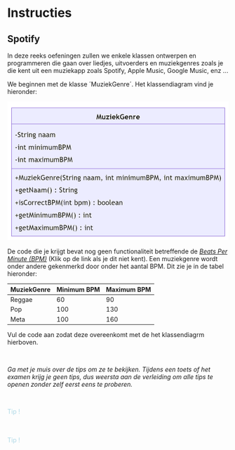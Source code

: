 # Instructies

## Spotify

In deze reeks oefeningen zullen we enkele klassen ontwerpen en programmeren die gaan over liedjes, uitvoerders en muziekgenres zoals je die kent uit een muziekapp zoals Spotify, Apple Music, Google Music, enz ...

We beginnen met de klasse ´MuziekGenre´. Het klassendiagram vind je hieronder:

![klasdiagram](media/classDiagram.png)

De code die je krijgt bevat nog geen functionaliteit betreffende de <i>[Beats Per Minute (BPM)](https://nl.wikipedia.org/wiki/Beats_per_minute)</i> (Klik op de link als je dit niet kent). Een muziekgenre wordt onder andere gekenmerkd door onder het aantal BPM. Dit zie je in de tabel hieronder:

| MuziekGenre | Minimum BPM | Maximum BPM |
|-------------|-------------|-------------|
| Reggae | 60 | 90 |
| Pop | 100 | 130 |
| Meta | 100 | 160 |

Vul de code aan zodat deze overeenkomt met de het klassendiagrm hierboven.

<br>

_Ga met je muis over de tips om ze te bekijken. Tijdens een toets of het examen krijg je geen tips, dus weersta aan de verleiding om alle tips te openen zonder zelf eerst eens te proberen._

<br>


<p class="spoiler">
De functie <code>IsCorrectBPM</code> moet <code>true</code> teruggeven indien de meegegeven bpm binnen de minimum en maximum BPM van het muziekgenre ligt (grenzen inbegrepen).
</p>

<p class="spoiler">
De constructor moet dus uitgebreid worden.
</p>

<style>
.spoiler {
  visibility: hidden;
}

.spoiler::before {
  visibility: visible;
  content: "Tip !";
  color:lightblue;
}

.spoiler:hover {
  visibility: visible;
}

.spoiler:hover::before {
  display: none;
}
</style>